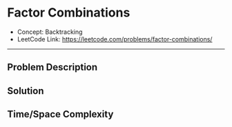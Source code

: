 # Factor Combinations

- Concept: Backtracking
- LeetCode Link: https://leetcode.com/problems/factor-combinations/

---

## Problem Description

## Solution

## Time/Space Complexity

